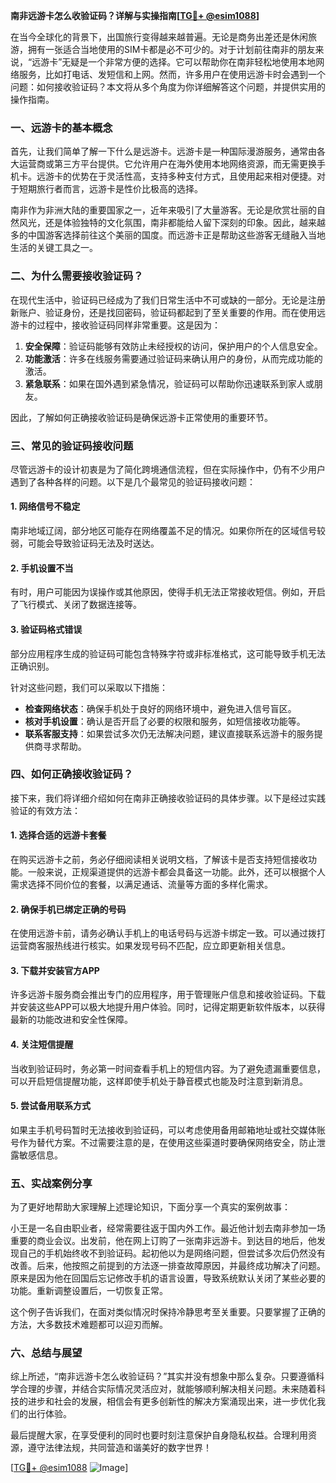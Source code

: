 **南非远游卡怎么收验证码？详解与实操指南[[TG💪+ @esim1088](https://t.me/s/esim1088)]**

在当今全球化的背景下，出国旅行变得越来越普遍。无论是商务出差还是休闲旅游，拥有一张适合当地使用的SIM卡都是必不可少的。对于计划前往南非的朋友来说，“远游卡”无疑是一个非常方便的选择。它可以帮助你在南非轻松地使用本地网络服务，比如打电话、发短信和上网。然而，许多用户在使用远游卡时会遇到一个问题：如何接收验证码？本文将从多个角度为你详细解答这个问题，并提供实用的操作指南。

### 一、远游卡的基本概念

首先，让我们简单了解一下什么是远游卡。远游卡是一种国际漫游服务，通常由各大运营商或第三方平台提供。它允许用户在海外使用本地网络资源，而无需更换手机卡。远游卡的优势在于灵活性高，支持多种支付方式，且使用起来相对便捷。对于短期旅行者而言，远游卡是性价比极高的选择。

南非作为非洲大陆的重要国家之一，近年来吸引了大量游客。无论是欣赏壮丽的自然风光，还是体验独特的文化氛围，南非都能给人留下深刻的印象。因此，越来越多的中国游客选择前往这个美丽的国度。而远游卡正是帮助这些游客无缝融入当地生活的关键工具之一。

### 二、为什么需要接收验证码？

在现代生活中，验证码已经成为了我们日常生活中不可或缺的一部分。无论是注册新账户、验证身份，还是找回密码，验证码都起到了至关重要的作用。而在使用远游卡的过程中，接收验证码同样非常重要。这是因为：

1. **安全保障**：验证码能够有效防止未经授权的访问，保护用户的个人信息安全。
2. **功能激活**：许多在线服务需要通过验证码来确认用户的身份，从而完成功能的激活。
3. **紧急联系**：如果在国外遇到紧急情况，验证码可以帮助你迅速联系到家人或朋友。

因此，了解如何正确接收验证码是确保远游卡正常使用的重要环节。

### 三、常见的验证码接收问题

尽管远游卡的设计初衷是为了简化跨境通信流程，但在实际操作中，仍有不少用户遇到了各种各样的问题。以下是几个最常见的验证码接收问题：

#### 1. 网络信号不稳定
南非地域辽阔，部分地区可能存在网络覆盖不足的情况。如果你所在的区域信号较弱，可能会导致验证码无法及时送达。

#### 2. 手机设置不当
有时，用户可能因为误操作或其他原因，使得手机无法正常接收短信。例如，开启了飞行模式、关闭了数据连接等。

#### 3. 验证码格式错误
部分应用程序生成的验证码可能包含特殊字符或非标准格式，这可能导致手机无法正确识别。

针对这些问题，我们可以采取以下措施：

- **检查网络状态**：确保手机处于良好的网络环境中，避免进入信号盲区。
- **核对手机设置**：确认是否开启了必要的权限和服务，如短信接收功能等。
- **联系客服支持**：如果尝试多次仍无法解决问题，建议直接联系远游卡的服务提供商寻求帮助。

### 四、如何正确接收验证码？

接下来，我们将详细介绍如何在南非正确接收验证码的具体步骤。以下是经过实践验证的有效方法：

#### 1. 选择合适的远游卡套餐
在购买远游卡之前，务必仔细阅读相关说明文档，了解该卡是否支持短信接收功能。一般来说，正规渠道提供的远游卡都会具备这一功能。此外，还可以根据个人需求选择不同价位的套餐，以满足通话、流量等方面的多样化需求。

#### 2. 确保手机已绑定正确的号码
在使用远游卡前，请务必确认手机上的电话号码与远游卡绑定一致。可以通过拨打运营商客服热线进行核实。如果发现号码不匹配，应立即更新相关信息。

#### 3. 下载并安装官方APP
许多远游卡服务商会推出专门的应用程序，用于管理账户信息和接收验证码。下载并安装这些APP可以极大地提升用户体验。同时，记得定期更新软件版本，以获得最新的功能改进和安全性保障。

#### 4. 关注短信提醒
当收到验证码时，务必第一时间查看手机上的短信内容。为了避免遗漏重要信息，可以开启短信提醒功能，这样即使手机处于静音模式也能及时注意到新消息。

#### 5. 尝试备用联系方式
如果主手机号码暂时无法接收到验证码，可以考虑使用备用邮箱地址或社交媒体账号作为替代方案。不过需要注意的是，在使用这些渠道时要确保网络安全，防止泄露敏感信息。

### 五、实战案例分享

为了更好地帮助大家理解上述理论知识，下面分享一个真实的案例故事：

小王是一名自由职业者，经常需要往返于国内外工作。最近他计划去南非参加一场重要的商业会议。出发前，他在网上订购了一张南非远游卡。到达目的地后，他发现自己的手机始终收不到验证码。起初他以为是网络问题，但尝试多次后仍然没有改善。后来，他按照之前提到的方法逐一排查故障原因，并最终成功解决了问题。原来是因为他在回国后忘记修改手机的语言设置，导致系统默认关闭了某些必要的功能。重新调整设置后，一切恢复正常。

这个例子告诉我们，在面对类似情况时保持冷静思考至关重要。只要掌握了正确的方法，大多数技术难题都可以迎刃而解。

### 六、总结与展望

综上所述，“南非远游卡怎么收验证码？”其实并没有想象中那么复杂。只要遵循科学合理的步骤，并结合实际情况灵活应对，就能够顺利解决相关问题。未来随着科技的进步和社会的发展，相信会有更多创新性的解决方案涌现出来，进一步优化我们的出行体验。

最后提醒大家，在享受便利的同时也要时刻注意保护自身隐私权益。合理利用资源，遵守法律法规，共同营造和谐美好的数字世界！

[[TG💪+ @esim1088](https://t.me/s/esim1088) ![Image](https://i.postimg.cc/4NQfJmqS/Snipaste-2025-05-13-00-14-12.png)]